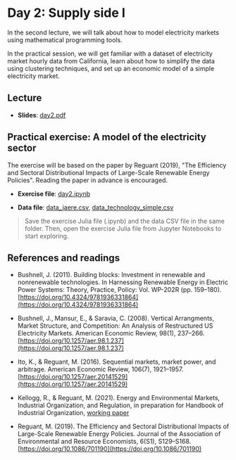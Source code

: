 # Day 2: Supply side I

In the second lecture, we will talk about how to model electricity markets using mathematical programming tools. 

In the practical session, we will get familiar with a dataset of electricity market hourly data from California, learn about how to simplify the data using clustering techniques, and set up an economic model of a simple electricity market.

## Lecture

* **Slides**: [day2.pdf](/materials/day2/day2.pdf)

## Practical exercise: A model of the electricity sector

The exercise will be based on the paper by Reguant (2019), "The Efficiency and Sectoral Distributional Impacts of Large-Scale Renewable Energy Policies". Reading the paper in advance is encouraged.

* **Exercise file**: [day2.ipynb](/materials/day2/day2.ipynb)

* **Data file**: [data_jaere.csv](/materials/day2/data_jaere.csv), [data\_technology\_simple.csv](/materials/day2/data_technology_simple.csv)

<!-- ## Homework -->
> Save the exercise Julia file (.ipynb) and the data CSV file in the same folder. Then, open the exercise Julia file from Jupyter Notebooks to start exploring.

## References and readings

* Bushnell, J. (2011). Building blocks: Investment in renewable and nonrenewable technologies. In Harnessing Renewable Energy in Electric Power Systems: Theory, Practice, Policy: Vol. WP-202R (pp. 159–180). [https://doi.org/10.4324/9781936331864](https://doi.org/10.4324/9781936331864)

* Bushnell, J., Mansur, E., & Saravia, C. (2008). Vertical Arrangments, Market Structure, and Competition: An Analysis of Restructured US Electricity Markets. American Economic Review, 98(1), 237–266. [https://doi.org/10.1257/aer.98.1.237](https://doi.org/10.1257/aer.98.1.237)

* Ito, K., & Reguant, M. (2016). Sequential markets, market power, and arbitrage. American Economic Review, 106(7), 1921–1957. [https://doi.org/10.1257/aer.20141529](https://doi.org/10.1257/aer.20141529)

* Kellogg, R., & Reguant, M. (2021). Energy and Environmental Markets, Industrial Organization, and Regulation, in preparation for Handbook of Industrial Organization, [working paper](/materials/day2/Handbook_IO_EEE.pdf)

* Reguant, M. (2019). The Efficiency and Sectoral Distributional Impacts of Large-Scale Renewable Energy Policies. Journal of the Association of Environmental and Resource Economists, 6(S1), S129–S168. [https://doi.org/10.1086/701190](https://doi.org/10.1086/701190)